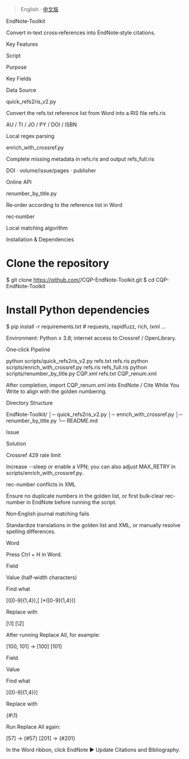 > English · [中文版](README.zh.md)

EndNote‑Toolkit

Convert in‑text cross‑references into EndNote‑style citations.

Key Features

Script

Purpose

Key Fields

Data Source

quick_refs2ris_v2.py

Convert the refs.txt reference list from Word into a RIS file refs.ris

AU / TI / JO / PY / DOI / ISBN

Local regex parsing

enrich_with_crossref.py

Complete missing metadata in refs.ris and output refs_full.ris

DOI · volume/issue/pages · publisher

Online API

renumber_by_title.py

Re‑order <rec-number> according to the reference list in Word

rec‑number

Local matching algorithm

Installation & Dependencies

# Clone the repository
$ git clone https://github.com/<you>/CQP-EndNote-Toolkit.git
$ cd CQP-EndNote-Toolkit

# Install Python dependencies
$ pip install -r requirements.txt  # requests, rapidfuzz, rich, lxml ...

Environment: Python ≥ 3.8; internet access to Crossref / OpenLibrary.

One‑click Pipeline

python scripts/quick_refs2ris_v2.py  refs.txt  refs.ris
python scripts/enrich_with_crossref.py  refs.ris  refs_full.ris
python scripts/renumber_by_title.py  CQP.xml  refs.txt  CQP_renum.xml

After completion, import CQP_renum.xml into EndNote / Cite While You Write to align with the golden numbering.

Directory Structure

EndNote-Toolkit/
│─ quick_refs2ris_v2.py
│─ enrich_with_crossref.py
│─ renumber_by_title.py
└─ README.md

Issue

Solution

Crossref 429 rate limit

Increase --sleep or enable a VPN; you can also adjust MAX_RETRY in scripts/enrich_with_crossref.py.

rec-number conflicts in XML

Ensure no duplicate numbers in the golden list, or first bulk‑clear rec-number in EndNote before running the script.

Non‑English journal matching fails

Standardize translations in the golden list and XML, or manually resolve spelling differences.

Word

Press Ctrl + H in Word.

Field

Value (half‑width characters)

Find what

\[([0-9]{1,4}),[ ]*([0-9]{1,4})\]

Replace with

[\1] [\2]

After running Replace All, for example:

[100, 101]   →   [100] [101]

Field

Value

Find what

\[([0-9]{1,4})\]

Replace with

{#\1}

Run Replace All again:

[57]  →  {#57}
[201] → {#201}

In the Word ribbon, click EndNote ► Update Citations and Bibliography.
